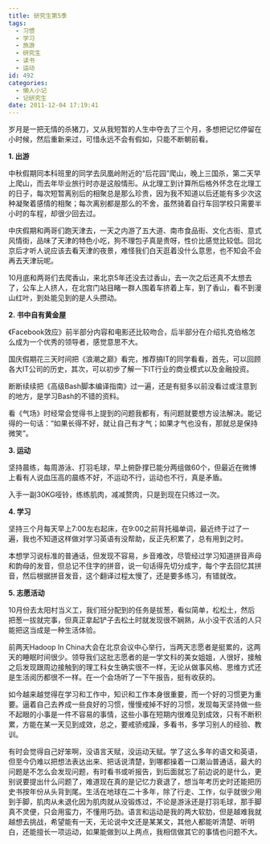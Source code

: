 ```yaml
---
title: 研究生第5季
tags:
  - 习惯
  - 学习
  - 旅游
  - 研究生
  - 读书
  - 运动
id: 492
categories:
  - 懒人小记
  - 记研究生
date: 2011-12-04 17:19:41
---
```


岁月是一把无情的杀猪刀，又从我短暂的人生中夺去了三个月，多想把记忆停留在小时候，然后重新来过，可惜永远不会有假如，只能不断朝前看。

**1\. 出游**

中秋假期同本科班里的同学去凤凰岭附近的“后花园”爬山，晚上三国杀，第二天早上爬山，而去年毕业旅行时亦是这般情形。从北理工到计算所后格外怀念在北理工的日子，每次短暂离别后的相聚总是那么珍贵，因为我不知道以后还能有多少次这种凝聚着感情的相聚；每次离别都是那么的不舍，虽然骑着自行车回学校只需要半小时的车程，却很少回去过。

中庆假期和两哥们跑天津去，一天之内游了五大道、南市食品街、文化古街、意式风情街，品味了天津的特色小吃，狗不理包子真是贵呀，性价比感觉比较低。回北京后才听人说应该去看天津的夜景，难怪我们白天逛着没什么意思，也不知会不会再去天津玩呢。

10月底和两哥们去爬香山，来北京5年还没去过香山，去一次之后还真不太想去了，公车上人挤人，在北宫门站目睹一群人围着车挤着上车，到了香山，看不到漫山红叶，到处能见到的是人头攒动。


<!--more-->


**2\. 书中自有黄金屋**

《Facebook效应》前半部分内容和电影还比较吻合，后半部分在介绍扎克伯格怎么成为一个优秀的领导者，感觉意思不大。

国庆假期花三天时间把《浪潮之巅》看完，推荐搞IT的同学看看，首先，可以回顾各大IT公司的历史，其次，可以初步了解一下IT行业的商业模式以及金融投资。

断断续续把《高级Bash脚本编译指南》过一遍，还是有挺多以前没看过或注意到的地方，是学习Bash的不错的资料。

看《气场》时经常会觉得书上提到的问题我都有，有问题就要想方设法解决。能记得的一句话：“如果长得不好，就让自己有才气；如果才气也没有，那就总是保持微笑”。

**3\. 运动**

坚持晨练，每周游泳、打羽毛球，早上俯卧撑已能分两组做60个，但最近在微博上看有人说血压高的晨练不好，不运动不行，运动也不行，真是矛盾。

入手一副30KG哑铃，练练肌肉，减减赘肉，只是到现在只练过一次。

**4\. 学习**

坚持三个月每天早上7:00左右起床，在9:00之前背托福单词，最近终于过了一遍，我也不知道这样做对学习英语有没帮助，反正先积累了，总有用到之时。

本想学习说标准的普通话，但发现不容易，乡音难改，尽管经过学习知道拼音声母和韵母的发音，但总记不住字的拼音，说一句话得先切分成字，每个字去回忆其拼音，然后根据拼音发音，这个翻译过程太慢了，还是要多练习，有错就改。

**5\. 志愿活动**

10月份去太阳村当义工，我们班分配到的任务是拔葱，看似简单，松松土，然后把葱一拔就完事，但真正拿起铲子去松土时就发现很不娴熟，从小没干农活的人只能把这当成是一种生活体验。

前两天Hadoop In China大会在北京会议中心举行，当两天志愿者是挺累的，这两天的睡眠时间很少。领导我们这批志愿者的是一学文科的美女姐姐，人很好，接触之后发现跟周边接触到的理工科女生确实很不一样，无论从做事风格、思维方式还是生活阅历都很不一样。在一个会场听了一下午报告，挺有收获的。

如今越来越觉得在学习和工作中，知识和工作本身很重要，而一个好的习惯更为重要。逼着自己去养成一些良好的习惯，慢慢戒掉不好的习惯，发现每天坚持做一些不起眼的小事是一件不容易的事情，这些小事在短期内很难见到成效，只有不断积累，方能在某一天见到成效，总之，要戒骄戒躁，多看书，多学习别人的经验、教训。

有时会觉得自己好笨啊，没语言天赋，没运动天赋。学了这么多年的语文和英语，但至今仍难以把想法表达出来、把话说清楚，到哪都操着一口潮汕普通话，最大的问题是不怎么会发现问题，有时看书或听报告，到后面就忘了前边说的是什么，更别说要提出什么问题了，难道现在真的是记忆力衰退了，想当年考历史时还能把历史书按年份从头背到尾。生活在地球在二十多年，除了行走、工作，似乎就很少用到手脚，肌肉从未退化因为肌肉就从没锻炼过，不论是游泳还是打羽毛球，那手脚真不灵便，只会用蛮力，不懂用巧劲。语言和运动是我的两大软肋，但是越难我就越想去挑战，希望能有一天，无论说中文还是某某文，其他人都能听清楚、听明白，还能擅长一项运动，如果能做到以上两点，我相信做其它的事情也问题不大。
